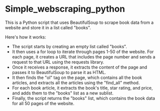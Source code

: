 # Simple_webscraping_python
This is a Python script that uses BeautifulSoup to scrape book data from a website and store it in a list called "books". 

Here's how it works:

- The script starts by creating an empty list called "books".
- It then uses a for loop to iterate through pages 1-50 of the website. For each page, it creates a URL that includes the page number and sends a request to that URL using the requests library.
- Once it receives a response, it extracts the content of the page and passes it to BeautifulSoup to parse it as HTML.
- It then finds the "ol" tag on the page, which contains all the book articles, and extracts all the articles using the "find_all" method.
- For each book article, it extracts the book's title, star rating, and price, and adds them to the "books" list as a new sublist.
- Finally, the script returns the "books" list, which contains the book data for all 50 pages of the website.

